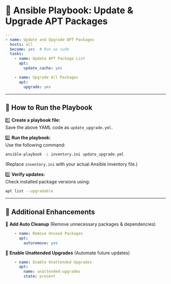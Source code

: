 # 📜 **Ansible Playbook: Update & Upgrade APT Packages**  

```yaml
---
- name: Update and Upgrade APT Packages
  hosts: all
  become: yes  # Run as sudo
  tasks:
    - name: Update APT Package List
      apt:
        update_cache: yes

    - name: Upgrade All Packages
      apt:
        upgrade: yes
```

---

## 📌 How to Run the Playbook  

1️⃣ **Create a playbook file:**  
Save the above YAML code as `update_upgrade.yml`.  

2️⃣ **Run the playbook:**  
Use the following command:  

```bash
ansible-playbook -i inventory.ini update_upgrade.yml
```

(Replace `inventory.ini` with your actual Ansible inventory file.)  

3️⃣ **Verify updates:**  
Check installed package versions using:  

```bash
apt list --upgradable
```

---

## 🔧 Additional Enhancements  

📌 **Add Auto Cleanup** (Remove unnecessary packages & dependencies)  

```yaml
    - name: Remove Unused Packages
      apt:
        autoremove: yes
```

📌 **Enable Unattended Upgrades** (Automate future updates)  

```yaml
    - name: Enable Unattended Upgrades
      apt:
        name: unattended-upgrades
        state: present
```
